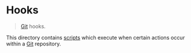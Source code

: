 # Hooks

> [Git][git] hooks.

<!-- Section to include introductory text. Make sure to keep an empty line after the intro `section` element and another before the `/section` close. -->

<section class="intro">

This directory contains [scripts][git-hooks] which execute when certain actions occur within a [Git][git] repository.

</section>

<!-- /.intro -->

<!-- Section for all links. Make sure to keep an empty line after the `section` element and another before the `/section` close. -->

<section class="links">

[git]: https://git-scm.com/
[git-hooks]: https://git-scm.com/book/en/v2/Customizing-Git-Git-Hooks

</section>

<!-- /.links -->
